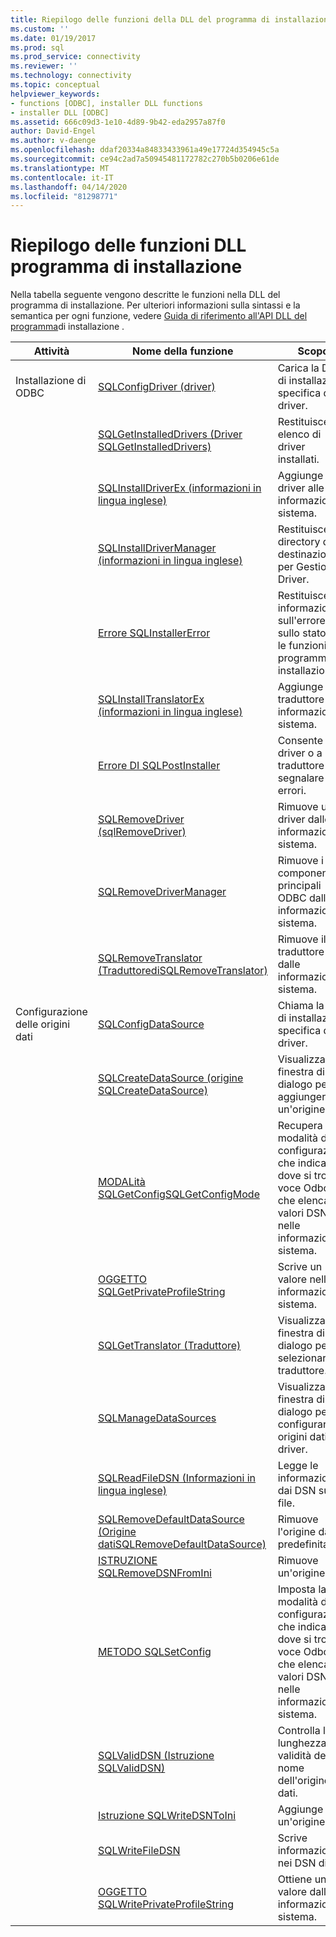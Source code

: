 ```yaml
---
title: Riepilogo delle funzioni della DLL del programma di installazione Documenti Microsoft
ms.custom: ''
ms.date: 01/19/2017
ms.prod: sql
ms.prod_service: connectivity
ms.reviewer: ''
ms.technology: connectivity
ms.topic: conceptual
helpviewer_keywords:
- functions [ODBC], installer DLL functions
- installer DLL [ODBC]
ms.assetid: 666c09d3-1e10-4d89-9b42-eda2957a87f0
author: David-Engel
ms.author: v-daenge
ms.openlocfilehash: ddaf20334a84833433961a49e17724d354945c5a
ms.sourcegitcommit: ce94c2ad7a50945481172782c270b5b0206e61de
ms.translationtype: MT
ms.contentlocale: it-IT
ms.lasthandoff: 04/14/2020
ms.locfileid: "81298771"
---
```

# <a name="installer-dll-function-summary"></a>Riepilogo delle funzioni DLL programma di installazione
Nella tabella seguente vengono descritte le funzioni nella DLL del programma di installazione. Per ulteriori informazioni sulla sintassi e la semantica per ogni funzione, vedere [Guida di riferimento all'API DLL del programma](../../../odbc/reference/syntax/installer-dll-api-reference-function.md)di installazione .  
  
|Attività|Nome della funzione|Scopo|  
|----------|-------------------|-------------|  
|Installazione di ODBC|[SQLConfigDriver (driver)](../../../odbc/reference/syntax/sqlconfigdriver-function.md)|Carica la DLL di installazione specifica del driver.|  
||[SQLGetInstalledDrivers (Driver SQLGetInstalledDrivers)](../../../odbc/reference/syntax/sqlgetinstalleddrivers-function.md)|Restituisce un elenco di driver installati.|  
||[SQLInstallDriverEx (informazioni in lingua inglese)](../../../odbc/reference/syntax/sqlinstalldriverex-function.md)|Aggiunge un driver alle informazioni di sistema.|  
||[SQLInstallDriverManager (informazioni in lingua inglese)](../../../odbc/reference/syntax/sqlinstalldrivermanager-function.md)|Restituisce la directory di destinazione per Gestione Driver.|  
||[Errore SQLInstallerError](../../../odbc/reference/syntax/sqlinstallererror-function.md)|Restituisce informazioni sull'errore o sullo stato per le funzioni del programma di installazione.|  
||[SQLInstallTranslatorEx (informazioni in lingua inglese)](../../../odbc/reference/syntax/sqlinstalltranslatorex-function.md)|Aggiunge un traduttore alle informazioni di sistema.|  
||[Errore DI SQLPostInstaller](../../../odbc/reference/syntax/sqlpostinstallererror-function.md)|Consente a un driver o a un traduttore di segnalare gli errori.|  
||[SQLRemoveDriver (sqlRemoveDriver)](../../../odbc/reference/syntax/sqlremovedriver-function.md)|Rimuove un driver dalle informazioni di sistema.|  
||[SQLRemoveDriverManager](../../../odbc/reference/syntax/sqlremovedrivermanager-function.md)|Rimuove i componenti principali ODBC dalle informazioni di sistema.|  
||[SQLRemoveTranslator (TraduttorediSQLRemoveTranslator)](../../../odbc/reference/syntax/sqlremovetranslator-function.md)|Rimuove il traduttore dalle informazioni di sistema.|  
|Configurazione delle origini dati|[SQLConfigDataSource](../../../odbc/reference/syntax/sqlconfigdatasource-function.md)|Chiama la DLL di installazione specifica del driver.|  
||[SQLCreateDataSource (origine SQLCreateDataSource)](../../../odbc/reference/syntax/sqlcreatedatasource-function.md)|Visualizza una finestra di dialogo per aggiungere un'origine dati.|  
||[MODALità SQLGetConfigSQLGetConfigMode](../../../odbc/reference/syntax/sqlgetconfigmode-function.md)|Recupera la modalità di configurazione che indica dove si trova la voce Odbc.ini che elenca i valori DSN nelle informazioni di sistema.|  
||[OGGETTO SQLGetPrivateProfileString](../../../odbc/reference/syntax/sqlgetprivateprofilestring-function.md)|Scrive un valore nelle informazioni di sistema.|  
||[SQLGetTranslator (Traduttore)](../../../odbc/reference/syntax/sqlgettranslator-function.md)|Visualizza una finestra di dialogo per selezionare un traduttore.|  
||[SQLManageDataSources](../../../odbc/reference/syntax/sqlmanagedatasources.md)|Visualizza una finestra di dialogo per configurare le origini dati e i driver.|  
||[SQLReadFileDSN (Informazioni in lingua inglese)](../../../odbc/reference/syntax/sqlreadfiledsn-function.md)|Legge le informazioni dai DSN su file.|  
||[SQLRemoveDefaultDataSource (Origine datiSQLRemoveDefaultDataSource)](../../../odbc/reference/syntax/sqlremovedefaultdatasource-function.md)|Rimuove l'origine dati predefinita.|  
||[ISTRUZIONE SQLRemoveDSNFromIni](../../../odbc/reference/syntax/sqlremovedsnfromini-function.md)|Rimuove un'origine dati.|  
||[METODO SQLSetConfig](../../../odbc/reference/syntax/sqlsetconfigmode-function.md)|Imposta la modalità di configurazione che indica dove si trova la voce Odbc.ini che elenca i valori DSN nelle informazioni di sistema.|  
||[SQLValidDSN (Istruzione SQLValidDSN)](../../../odbc/reference/syntax/sqlvaliddsn-function.md)|Controlla la lunghezza e la validità del nome dell'origine dati.|  
||[Istruzione SQLWriteDSNToIni](../../../odbc/reference/syntax/sqlwritedsntoini-function.md)|Aggiunge un'origine dati.|  
||[SQLWriteFileDSN](../../../odbc/reference/syntax/sqlwritefiledsn-function.md)|Scrive informazioni nei DSN di file.|  
||[OGGETTO SQLWritePrivateProfileString](../../../odbc/reference/syntax/sqlwriteprivateprofilestring-function.md)|Ottiene un valore dalle informazioni di sistema.|
